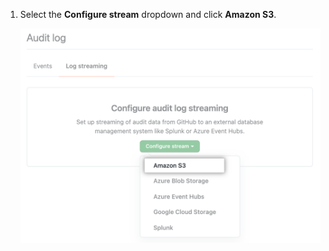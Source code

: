 1. Select the **Configure stream** dropdown and click **Amazon S3**.

   ![Elige Amazon S3 del menú desplegable](/assets/images/help/enterprises/audit-stream-choice-s3.png)